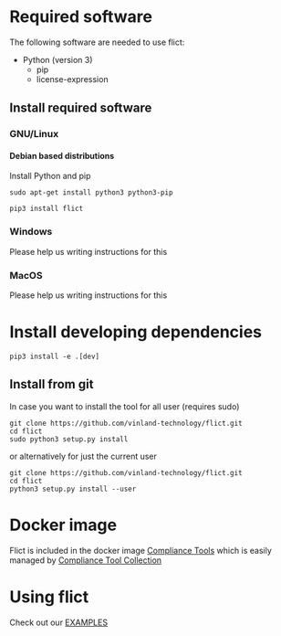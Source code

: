 <!--
SPDX-FileCopyrightText: 2020 Henrik Sandklef <hesa@sandklef.com>

SPDX-License-Identifier: GPL-3.0-or-later
-->


# Required software

The following software are needed to use flict:

- Python (version 3)
  - pip
  - license-expression

## Install required software

### GNU/Linux

#### Debian based distributions

Install Python and pip

```shell
sudo apt-get install python3 python3-pip
```

```shell
pip3 install flict
```

### Windows

Please help us writing instructions for this

### MacOS

Please help us writing instructions for this

# Install developing dependencies

```shell
pip3 install -e .[dev]
```

## Install from git

In case you want to install the tool for all user (requires sudo)

```shell
git clone https://github.com/vinland-technology/flict.git
cd flict
sudo python3 setup.py install
```

or alternatively for just the current user

```shell
git clone https://github.com/vinland-technology/flict.git
cd flict
python3 setup.py install --user
```

# Docker image

Flict is included in the docker image [Compliance Tools](https://hub.docker.com/repository/docker/sandklef/compliance-tools) which is easily managed by [Compliance Tool Collection](https://github.com/vinland-technology/compliance-tool-collection)

# Using flict

Check out our [EXAMPLES](EXAMPLES.md)
